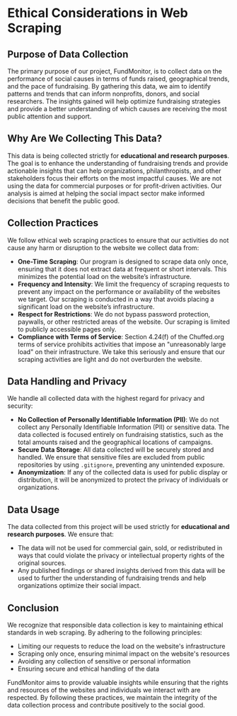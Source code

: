 # Ethical Considerations in Web Scraping

## Purpose of Data Collection

The primary purpose of our project, FundMonitor, is to collect data on the performance of social causes in terms of funds raised, geographical trends, and the pace of fundraising. By gathering this data, we aim to identify patterns and trends that can inform nonprofits, donors, and social researchers. The insights gained will help optimize fundraising strategies and provide a better understanding of which causes are receiving the most public attention and support.

## Why Are We Collecting This Data?

This data is being collected strictly for **educational and research purposes**. The goal is to enhance the understanding of fundraising trends and provide actionable insights that can help organizations, philanthropists, and other stakeholders focus their efforts on the most impactful causes. We are not using the data for commercial purposes or for profit-driven activities. Our analysis is aimed at helping the social impact sector make informed decisions that benefit the public good.

## Collection Practices

We follow ethical web scraping practices to ensure that our activities do not cause any harm or disruption to the website we collect data from:

- **One-Time Scraping**: Our program is designed to scrape data only once, ensuring that it does not extract data at frequent or short intervals. This minimizes the potential load on the website’s infrastructure.
- **Frequency and Intensity**: We limit the frequency of scraping requests to prevent any impact on the performance or availability of the websites we target. Our scraping is conducted in a way that avoids placing a significant load on the website’s infrastructure.
- **Respect for Restrictions**: We do not bypass password protection, paywalls, or other restricted areas of the website. Our scraping is limited to publicly accessible pages only.
- **Compliance with Terms of Service**: Section 4.24(f) of the Chuffed.org terms of service prohibits activities that impose an "unreasonably large load" on their infrastructure. We take this seriously and ensure that our scraping activities are light and do not overburden the website.

## Data Handling and Privacy

We handle all collected data with the highest regard for privacy and security:

- **No Collection of Personally Identifiable Information (PII)**: We do not collect any Personally Identifiable Information (PII) or sensitive data. The data collected is focused entirely on fundraising statistics, such as the total amounts raised and the geographical locations of campaigns.
- **Secure Data Storage**: All data collected will be securely stored and handled. We ensure that sensitive files are excluded from public repositories by using `.gitignore`, preventing any unintended exposure.
- **Anonymization**: If any of the collected data is used for public display or distribution, it will be anonymized to protect the privacy of individuals or organizations.

## Data Usage

The data collected from this project will be used strictly for **educational and research purposes**. We ensure that:

- The data will not be used for commercial gain, sold, or redistributed in ways that could violate the privacy or intellectual property rights of the original sources.
- Any published findings or shared insights derived from this data will be used to further the understanding of fundraising trends and help organizations optimize their social impact.

## Conclusion

We recognize that responsible data collection is key to maintaining ethical standards in web scraping. By adhering to the following principles:
  
- Limiting our requests to reduce the load on the website's infrastructure
- Scraping only once, ensuring minimal impact on the website's resources
- Avoiding any collection of sensitive or personal information
- Ensuring secure and ethical handling of the data

FundMonitor aims to provide valuable insights while ensuring that the rights and resources of the websites and individuals we interact with are respected. By following these practices, we maintain the integrity of the data collection process and contribute positively to the social good.

